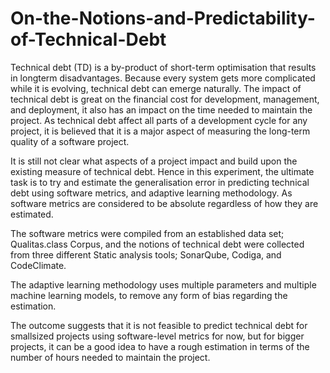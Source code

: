 # On-the-Notions-and-Predictability-of-Technical-Debt

Technical debt (TD) is a by-product of short-term optimisation that results in longterm
disadvantages. Because every system gets more complicated while it is evolving,
technical debt can emerge naturally. The impact of technical debt is great on the
financial cost for development, management, and deployment, it also has an impact
on the time needed to maintain the project. As technical debt affect all parts of a
development cycle for any project, it is believed that it is a major aspect of measuring
the long-term quality of a software project. 

It is still not clear what aspects
of a project impact and build upon the existing measure of technical debt. Hence
in this experiment, the ultimate task is to try and estimate the generalisation error
in predicting technical debt using software metrics, and adaptive learning methodology.
As software metrics are considered to be absolute regardless of how they are
estimated.

The software metrics were compiled from an established data set; Qualitas.class
Corpus, and the notions of technical debt were collected from three different Static
analysis tools; SonarQube, Codiga, and CodeClimate.

The adaptive learning methodology uses multiple parameters and multiple machine
learning models, to remove any form of bias regarding the estimation.

The outcome suggests that it is not feasible to predict technical debt for smallsized
projects using software-level metrics for now, but for bigger projects, it can be
a good idea to have a rough estimation in terms of the number of hours needed to
maintain the project.
